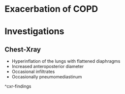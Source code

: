 # Exacerbation of COPD
# Investigations
## Chest-Xray
- Hyperinflation of the lungs with flattened diaphragms
- Increased anteroposterior diameter
- Occasional infiltrates
- Occasionally pneumomediastinum

^cxr-findings